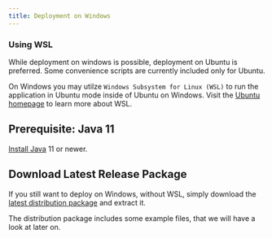 ```yaml
---
title: Deployment on Windows
---
```


### Using WSL

While deployment on windows is possible, deployment on Ubuntu is preferred. Some convenience scripts are currently included only for Ubuntu.

On Windows you may utilze `Windows Subsystem for Linux (WSL)` to run the application in Ubuntu mode inside of Ubuntu on Windows. Visit the [Ubuntu homepage](https://ubuntu.com/desktop/wsl) to learn more about WSL.

## Prerequisite: Java 11

[Install Java](https://adoptium.net) 11 or newer.

## Download Latest Release Package

If you still want to deploy on Windows, without WSL, simply download the [latest distribution package](https://github.com/Nature40/audiodb/releases/latest/download/package.zip) and extract it.

The distribution package includes some example files, that we will have a look at later on.